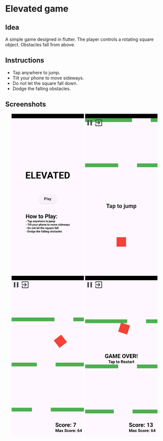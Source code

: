 # Elevated game

## Idea
A simple game designed in flutter. The player controls a rotating square object. Obstacles fall from above.

## Instructions
- Tap anywhere to jump.
- Tilt your phone to move sideways.
- Do not let the square fall down.
- Dodge the falling obstacles.

## Screenshots
<div align="center">
    <img src="readme/home.jpg" alt="Home Screen" width="230"/>
    <img src="readme/start.jpg" alt="Start Screen" width="230"/>
</div>
<div align="center">
    <img src="readme/play.jpg" alt="Play Screen" width="230"/>
    <img src="readme/game_over.jpg" alt="Game Over Screen" width="230"/>
</div>